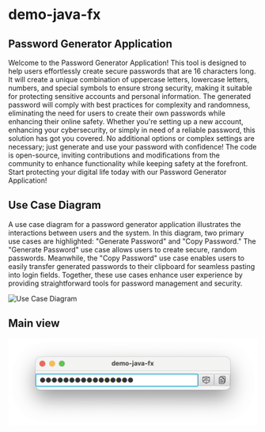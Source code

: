 # demo-java-fx

## Password Generator Application

Welcome to the Password Generator Application! This tool is designed to help users effortlessly create secure passwords that are 16 characters long. It will create a unique combination of uppercase letters, lowercase letters, numbers, and special symbols to ensure strong security, making it suitable for protecting sensitive accounts and personal information. The generated password will comply with best practices for complexity and randomness, eliminating the need for users to create their own passwords while enhancing their online safety. Whether you're setting up a new account, enhancing your cybersecurity, or simply in need of a reliable password, this solution has got you covered. No additional options or complex settings are necessary; just generate and use your password with confidence! The code is open-source, inviting contributions and modifications from the community to enhance functionality while keeping safety at the forefront. Start protecting your digital life today with our Password Generator Application!

## Use Case Diagram

A use case diagram for a password generator application illustrates the interactions between users and the system. In this diagram, two primary use cases are highlighted: "Generate Password" and "Copy Password." The "Generate Password" use case allows users to create secure, random passwords. Meanwhile, the "Copy Password" use case enables users to easily transfer generated passwords to their clipboard for seamless pasting into login fields. Together, these use cases enhance user experience by providing straightforward tools for password management and security.

<picture>
  <source media="(prefers-color-scheme: dark)" srcset="http://www.plantuml.com/plantuml/proxy?cache=no&fmt=svg&src=https://raw.githubusercontent.com/djvelimir/demo-java-fx/main/diagrams/UseCase_dark.puml">
  <img alt="Use Case Diagram" src="http://www.plantuml.com/plantuml/proxy?cache=no&fmt=svg&src=https://raw.githubusercontent.com/djvelimir/demo-java-fx/main/diagrams/UseCase.puml">
</picture>

## Main view

![Main Frame](resources/MainView.png)
